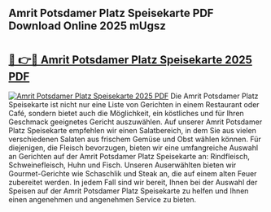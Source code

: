 ## Amrit Potsdamer Platz Speisekarte PDF Download Online 2025 mUgsz

# <h2><a href="http://gcb35k2.nevu.top/?p=Amrit+Potsdamer+Platz+Speisekarte">🔗 👉🔴 Amrit Potsdamer Platz Speisekarte 2025 PDF</a></h2>

[![Amrit Potsdamer Platz Speisekarte 2025 PDF](https://i.imgur.com/dBaPXMq.png)](http://gcb35k2.nevu.top/?p=Amrit+Potsdamer+Platz+Speisekarte)
Die Amrit Potsdamer Platz Speisekarte ist nicht nur eine Liste von Gerichten in einem Restaurant oder Café, sondern bietet auch die Möglichkeit, ein köstliches und für Ihren Geschmack geeignetes Gericht auszuwählen. Auf unserer Amrit Potsdamer Platz Speisekarte empfehlen wir einen Salatbereich, in dem Sie aus vielen verschiedenen Salaten aus frischem Gemüse und Obst wählen können. Für diejenigen, die Fleisch bevorzugen, bieten wir eine umfangreiche Auswahl an Gerichten auf der Amrit Potsdamer Platz Speisekarte an: Rindfleisch, Schweinefleisch, Huhn und Fisch. Unseren Auserwählten bieten wir Gourmet-Gerichte wie Schaschlik und Steak an, die auf einem alten Feuer zubereitet werden. In jedem Fall sind wir bereit, Ihnen bei der Auswahl der Speisen auf der Amrit Potsdamer Platz Speisekarte zu helfen und Ihnen einen angenehmen und angenehmen Service zu bieten.
